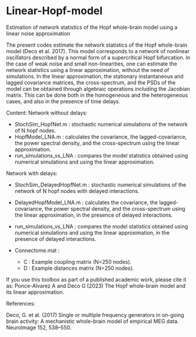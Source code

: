 # Linear-Hopf-model
Estimation of network statistics of the Hopf whole-brain model using a linear noise approximation

The present codes estimate the network statistics of the Hopf whole-brain model (Deco et al. 2017). This model corresponds to a network of nonlinear oscillators described by a normal form of a supercritical Hopf bifurcation. In the case of weak noise and small non-linearities, one can estimate the network statistics using a linear approximation, without the need of simulations. In the linear approximation, the stationary instantaneous and lagged covariance matrices, the cross-spectrum, and the PSDs of the model can be obtained through algebraic operations including the Jacobian matrix. This can be done both in the homogeneous and the heterogeneous cases, and also in the presence of time delays.

Content:
Network without delays:
- StochSim_HopfNet.m : stochastic numerical simulations of the network of N hopf nodes.
- HopfModel_LNA.m :  calculates the covariance, the lagged-covariance, the power spectral density, and the cross-spectrum using the linear approximation.
- run_simulations_vs_LNA : compares the model statistics obtained using numerical simulations and using the linear approximation.

Network with delays:
- StochSim_DelayedHopfNet.m : stochastic numerical simulations of the network of N hopf nodes with delayed interactions.
- DelayedHopfModel_LNA.m :  calculates the covariance, the lagged-covariance, the power spectral density, and the cross-spectrum using the linear approximation, in the presence of delayed interactions.
- run_simulations_vs_LNA : compares the model statistics obtained using numerical simulations and using the linear approximation, in the presence of delayed interactions.

- Connectome.mat : 
	- C :  Example coupling matrix (N=250 nodes).
	- D :  Example distances matrix (N=250 nodes).

If you use this toolbox as part of a published academic work, please cite it as:
Ponce-Alvarez A and Deco G (2023) The Hopf whole-brain model and its linear approximation.

References:

Deco, G. et al. (2017) Single or multiple frequency generators in on-going brain activity: A mechanistic whole-brain model of empirical MEG data. NeuroImage 152, 538–550.
